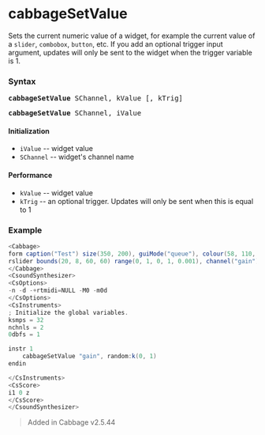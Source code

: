 # cabbageSetValue

Sets the current numeric value of a widget, for example the current value of a `slider`, `combobox`, `button`, etc. If you add an optional trigger input argument, updates will only be sent to the widget when the trigger variable is 1.

### Syntax

<pre><b>cabbageSetValue</b> SChannel, kValue [, kTrig]</pre>
<pre><b>cabbageSetValue</b> SChannel, iValue</pre>

#### Initialization

* `iValue` -- widget value
* `SChannel` -- widget's channel name

#### Performance

* `kValue` -- widget value
* `kTrig` -- an optional trigger. Updates will only be sent when this is equal to 1


### Example

```csharp
<Cabbage>
form caption("Test") size(350, 200), guiMode("queue"), colour(58, 110, 182), pluginId("sfi1")
rslider bounds(20, 8, 60, 60) range(0, 1, 0, 1, 0.001), channel("gain"), text("Gain")
</Cabbage>
<CsoundSynthesizer>
<CsOptions>
-n -d -+rtmidi=NULL -M0 -m0d 
</CsOptions>
<CsInstruments>
; Initialize the global variables. 
ksmps = 32
nchnls = 2
0dbfs = 1

instr 1
    cabbageSetValue "gain", random:k(0, 1)
endin

</CsInstruments>
<CsScore>
i1 0 z
</CsScore>
</CsoundSynthesizer>
```

> Added in Cabbage v2.5.44